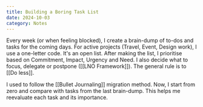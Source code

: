 ```yaml
---
title: Building a Boring Task List
date: 2024-10-03
category: Notes
---
```

Every week (or when feeling blocked), I create a brain-dump of to-dos and tasks for the coming days. For active projects (Travel, Event, Design work), I use a one-letter code. It's an open list. After making the list, I prioritise based on Commitment, Impact, Urgency and Need. I also decide what to focus, delegate or postpone ([[LNO Framework]]). The general rule is to [[Do less]]. 

I used to follow the [[Bullet Journaling]] migration method. Now, I start from zero and compare with tasks from the last brain-dump. This helps me reevaluate each task and its importance.